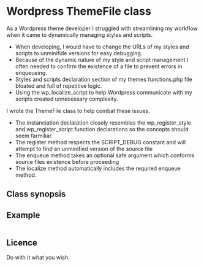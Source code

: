 # Wordpress ThemeFile class

As a Wordpress theme developer I struggled with streamlining my workflow when it came to dynamically managing styles and scripts. 

* When developing, I would have to change the URLs of my styles and scripts to unminifide versions for easy debugging. 
* Because of the dynamic nature of my style and script management I often needed to confirm the existence of a file to prevent errors in enqueueing.
* Styles and scripts declaration section of my themes functions.php file bloated and full of repetitive logic.
* Using the wp_localize_script to help Wordpress communicate with my scripts created unnecessary complexity.  

I wrote the ThemeFile class to help combat these issues. 

* The instanciation declaration closely resembles the wp_register_style and wp_register_script function declarations so the concepts should seem farmiliar.
* The register method respects the SCRIPT_DEBUG constant and will attempt to find an unminified version of the source file
* The enqueue method takes an optional safe argument which conforms source files existence before proceeding
* The localize method automatically includes the required enqueue method.

## Class synopsis

## Example

```php

```

## Licence

Do with it what you wish.
